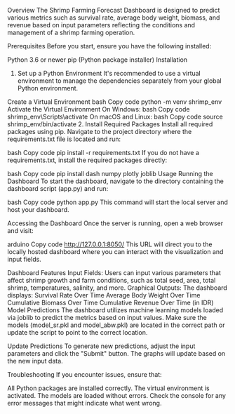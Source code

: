 Overview
The Shrimp Farming Forecast Dashboard is designed to predict various metrics such as survival rate, average body weight, biomass, and revenue based on input parameters reflecting the conditions and management of a shrimp farming operation.

Prerequisites
Before you start, ensure you have the following installed:

Python 3.6 or newer
pip (Python package installer)
Installation
1. Set up a Python Environment
It's recommended to use a virtual environment to manage the dependencies separately from your global Python environment.

Create a Virtual Environment
bash
Copy code
python -m venv shrimp_env
Activate the Virtual Environment
On Windows:
bash
Copy code
shrimp_env\Scripts\activate
On macOS and Linux:
bash
Copy code
source shrimp_env/bin/activate
2. Install Required Packages
Install all required packages using pip. Navigate to the project directory where the requirements.txt file is located and run:

bash
Copy code
pip install -r requirements.txt
If you do not have a requirements.txt, install the required packages directly:

bash
Copy code
pip install dash numpy plotly joblib
Usage
Running the Dashboard
To start the dashboard, navigate to the directory containing the dashboard script (app.py) and run:

bash
Copy code
python app.py
This command will start the local server and host your dashboard.

Accessing the Dashboard
Once the server is running, open a web browser and visit:

arduino
Copy code
http://127.0.0.1:8050/
This URL will direct you to the locally hosted dashboard where you can interact with the visualization and input fields.

Dashboard Features
Input Fields: Users can input various parameters that affect shrimp growth and farm conditions, such as total seed, area, total shrimp, temperatures, salinity, and more.
Graphical Outputs: The dashboard displays:
Survival Rate Over Time
Average Body Weight Over Time
Cumulative Biomass Over Time
Cumulative Revenue Over Time (in IDR)
Model Predictions
The dashboard utilizes machine learning models loaded via joblib to predict the metrics based on input values. Make sure the models (model_sr.pkl and model_abw.pkl) are located in the correct path or update the script to point to the correct location.

Update Predictions
To generate new predictions, adjust the input parameters and click the "Submit" button. The graphs will update based on the new input data.

Troubleshooting
If you encounter issues, ensure that:

All Python packages are installed correctly.
The virtual environment is activated.
The models are loaded without errors. Check the console for any error messages that might indicate what went wrong.
